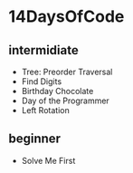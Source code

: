 # 14DaysOfCode

## intermidiate
- Tree: Preorder Traversal
- Find Digits
- Birthday Chocolate
- Day of the Programmer
- Left Rotation

## beginner
- Solve Me First
